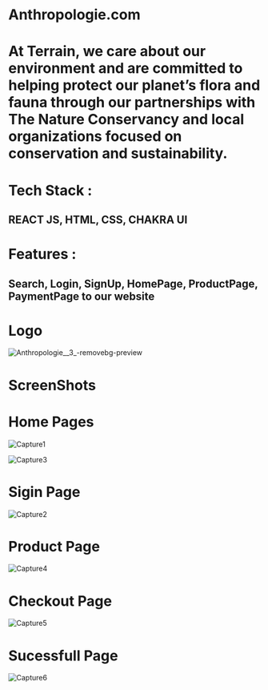 <h1>Anthropologie.com</h1>

<h1>At Terrain, we care about our environment and are committed to helping protect our planet’s flora and fauna through our partnerships with The Nature Conservancy and local organizations focused on conservation and sustainability.</h1>

<h1>Tech Stack :</h1> <h2>REACT JS, HTML, CSS, CHAKRA UI</h2>

<h1>Features :</h1> <h2>Search, Login, SignUp, HomePage, ProductPage, PaymentPage to our website</h2>

<h1>Logo</h1>


![Anthropologie__3_-removebg-preview](https://images.ctfassets.net/5de70he6op10/7q3Z6vJ6UEPFyAPKAFZZxl/1a22eec777828277571187c43306e983/Anthropologie_Holiday_Lockup__1_update.svg)

<h1>ScreenShots</h1>

<h1>Home Pages</h1>

![Capture1](https://user-images.githubusercontent.com/110049484/217256446-d1e2b12e-da22-4aeb-ae09-88df3c632c30.PNG)


![Capture3](https://user-images.githubusercontent.com/110049484/217256508-1d5a87ef-90e6-449b-a9ed-64537ae319f6.PNG)

<h1>Sigin Page</h1>

![Capture2](https://user-images.githubusercontent.com/110049484/217256475-de7055cb-4aba-4514-a20f-6e06559525d1.PNG)

<h1>Product Page</h1>

![Capture4](https://user-images.githubusercontent.com/110049484/217256573-59e9016a-9e12-43b3-a394-ddffce3aa59c.PNG)

<h1>Checkout Page</h1>

![Capture5](https://user-images.githubusercontent.com/110049484/217256600-f35d0ec9-afb1-4871-9e4f-d725d51cb49d.PNG)

<h1>Sucessfull Page</h1>

![Capture6](https://user-images.githubusercontent.com/110049484/217256639-81aae12d-d676-4f61-877f-ca37746cbc1c.PNG)


